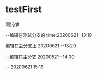 ﻿# testFirst
测试git

--编辑在测试分支的  time:20200621 -13:19

编辑在主分支上 20200621 --13:20

--编辑在主分支 20200521--14:00

-- 20200621 15:19